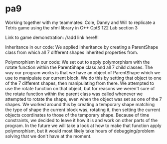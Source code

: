 # pa9
Working together with my teammates: Cole, Danny and Will to replicate a Tetris game using the sfml library in C++ 
CptS 122 Lab section 3

Link to game demonstration:
//add link here!!!


Inheritance in our code:
We applied inheritance by creating a ParentShape class from which all 7 different shapes inherited properties from.

Polymorphism in our code:
We set out to apply polymorphism with the rotate function within the ParentShape class and all 7 child classes. The way our program works is that we have an object of ParentShape which we use to manipulate our current block. We do this by setting that object to one of the 7 different shapes, then manipulating from there. We attempted to use the rotate function on that object, but for reasons we weren't sure of the rotate function within the parent class was called whenever we attempted to rotate the shape, even when the object was set as one of the 7 shapes. We worked around this by creating a temporary shape matching the type of shape the current block was, rotating it, then setting the current objects coordinates to those of the temporary shape. Because of time constraints, we decided to leave it how it is and work on other parts of the program. In the future we will take a look at how to make that function apply polymorphism, but it would most likely take hours of debugging/problem solving that we don't have at the moment.
